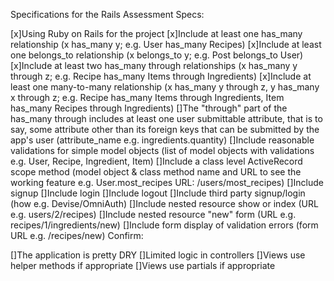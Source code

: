 Specifications for the Rails Assessment
Specs:

 [x]Using Ruby on Rails for the project
 [x]Include at least one has_many relationship (x has_many y; e.g. User has_many Recipes)
 [x]Include at least one belongs_to relationship (x belongs_to y; e.g. Post belongs_to User)
 [x]Include at least two has_many through relationships (x has_many y through z; e.g. Recipe has_many Items through Ingredients)
 [x]Include at least one many-to-many relationship (x has_many y through z, y has_many x through z; e.g. Recipe has_many Items through Ingredients, Item has_many Recipes through Ingredients)
 []The "through" part of the has_many through includes at least one user submittable attribute, that is to say, some attribute other than its foreign keys that can be submitted by the app's user (attribute_name e.g. ingredients.quantity)
 []Include reasonable validations for simple model objects (list of model objects with validations e.g. User, Recipe, Ingredient, Item)
 []Include a class level ActiveRecord scope method (model object & class method name and URL to see the working feature e.g. User.most_recipes URL: /users/most_recipes)
 []Include signup
 []Include login
 []Include logout
 []Include third party signup/login (how e.g. Devise/OmniAuth)
 []Include nested resource show or index (URL e.g. users/2/recipes)
 []Include nested resource "new" form (URL e.g. recipes/1/ingredients/new)
 []Include form display of validation errors (form URL e.g. /recipes/new)
Confirm:

 []The application is pretty DRY
 []Limited logic in controllers
 []Views use helper methods if appropriate
 []Views use partials if appropriate